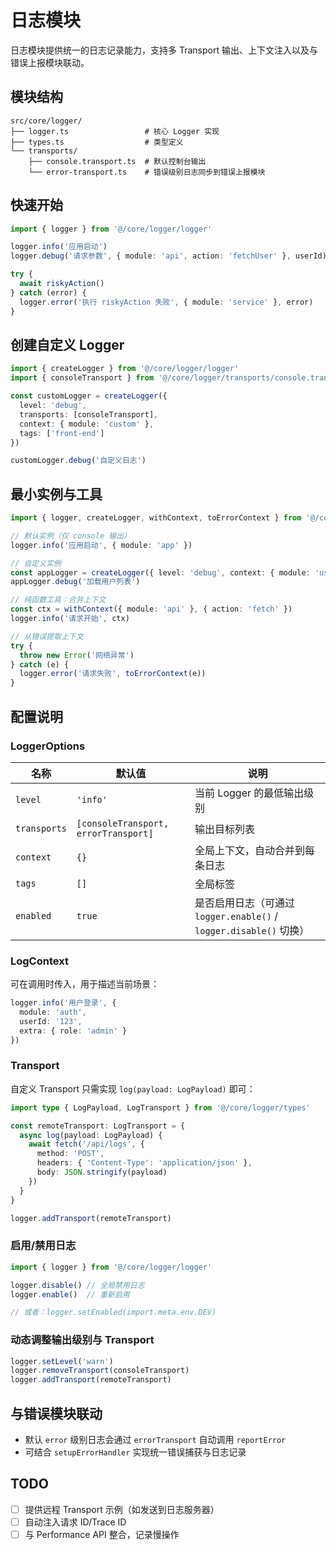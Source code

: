 # 日志模块

日志模块提供统一的日志记录能力，支持多 Transport 输出、上下文注入以及与错误上报模块联动。

## 模块结构

```
src/core/logger/
├── logger.ts                 # 核心 Logger 实现
├── types.ts                  # 类型定义
└── transports/
    ├── console.transport.ts  # 默认控制台输出
    └── error-transport.ts    # 错误级别日志同步到错误上报模块
```

## 快速开始

```typescript
import { logger } from '@/core/logger/logger'

logger.info('应用启动')
logger.debug('请求参数', { module: 'api', action: 'fetchUser' }, userId)

try {
  await riskyAction()
} catch (error) {
  logger.error('执行 riskyAction 失败', { module: 'service' }, error)
}
```

## 创建自定义 Logger

```typescript
import { createLogger } from '@/core/logger/logger'
import { consoleTransport } from '@/core/logger/transports/console.transport'

const customLogger = createLogger({
  level: 'debug',
  transports: [consoleTransport],
  context: { module: 'custom' },
  tags: ['front-end']
})

customLogger.debug('自定义日志')
```

## 最小实例与工具

```ts
import { logger, createLogger, withContext, toErrorContext } from '@/core/logger'

// 默认实例（仅 console 输出）
logger.info('应用启动', { module: 'app' })

// 自定义实例
const appLogger = createLogger({ level: 'debug', context: { module: 'user' } })
appLogger.debug('加载用户列表')

// 纯函数工具：合并上下文
const ctx = withContext({ module: 'api' }, { action: 'fetch' })
logger.info('请求开始', ctx)

// 从错误提取上下文
try {
  throw new Error('网络异常')
} catch (e) {
  logger.error('请求失败', toErrorContext(e))
}
```

## 配置说明

### LoggerOptions

| 名称 | 默认值 | 说明 |
| --- | --- | --- |
| `level` | `'info'` | 当前 Logger 的最低输出级别 |
| `transports` | `[consoleTransport, errorTransport]` | 输出目标列表 |
| `context` | `{}` | 全局上下文，自动合并到每条日志 |
| `tags` | `[]` | 全局标签 |
| `enabled` | `true` | 是否启用日志（可通过 `logger.enable()` / `logger.disable()` 切换） |

### LogContext

可在调用时传入，用于描述当前场景：

```typescript
logger.info('用户登录', {
  module: 'auth',
  userId: '123',
  extra: { role: 'admin' }
})
```

### Transport

自定义 Transport 只需实现 `log(payload: LogPayload)` 即可：

```typescript
import type { LogPayload, LogTransport } from '@/core/logger/types'

const remoteTransport: LogTransport = {
  async log(payload: LogPayload) {
    await fetch('/api/logs', {
      method: 'POST',
      headers: { 'Content-Type': 'application/json' },
      body: JSON.stringify(payload)
    })
  }
}

logger.addTransport(remoteTransport)
```

### 启用/禁用日志

```typescript
import { logger } from '@/core/logger/logger'

logger.disable() // 全局禁用日志
logger.enable()  // 重新启用

// 或者：logger.setEnabled(import.meta.env.DEV)
```

### 动态调整输出级别与 Transport

```typescript
logger.setLevel('warn')
logger.removeTransport(consoleTransport)
logger.addTransport(remoteTransport)
```

## 与错误模块联动

- 默认 `error` 级别日志会通过 `errorTransport` 自动调用 `reportError`
- 可结合 `setupErrorHandler` 实现统一错误捕获与日志记录

## TODO

- [ ] 提供远程 Transport 示例（如发送到日志服务器）
- [ ] 自动注入请求 ID/Trace ID
- [ ] 与 Performance API 整合，记录慢操作
